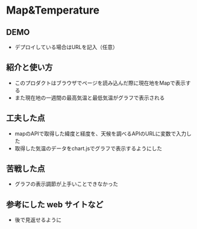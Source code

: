 # Map&Temperature

## DEMO

  - デプロイしている場合はURLを記入（任意）

## 紹介と使い方

  - このプロダクトはブラウザでページを読み込んだ際に現在地をMapで表示する
  - また現在地の一週間の最高気温と最低気温がグラフで表示される

## 工夫した点

  - mapのAPIで取得した緯度と経度を、天候を調べるAPIのURLに変数で入力した
  - 取得した気温のデータをchart.jsでグラフで表示するようにした


## 苦戦した点

  - グラフの表示調節が上手いことできなかった

## 参考にした web サイトなど

  - 後で見返せるように